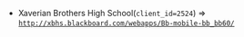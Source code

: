  - Xaverian Brothers High School(`client_id=2524`) => [`http://xbhs.blackboard.com/webapps/Bb-mobile-bb_bb60/`](http://xbhs.blackboard.com/webapps/Bb-mobile-bb_bb60/)
